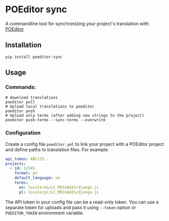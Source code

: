 # POEditor sync
A commandline tool for synchronizing your project's translation with [POEditor](https://poeditor.com/)

## Installation
```shell
pip install poeditor-sync
```

## Usage
### Commands:
```shell
# download translations
poeditor pull
# Upload local translations to poeditor
poeditur push
# Upload only terms (after adding new strings to the project)
poeditor push-terms --sync-terms --overwrite
```

### Configuration
Create a config file `poeditor.yml` to link your project with a POEditor project and define paths to translation files. For example.
```yml
api_token: ABC123...
projects:
  - id: 12345
    format: po
    default_language: en
    terms:
      en: locale/en/LC_MESSAGES/django.js
      pl: locale/pl/LC_MESSAGES/django.js

```
The API token in your config file can be a read-only token. You can use a separate token for uploads and pass it using `--token` option or `POEDITOR_TOKEN` environment variable.
